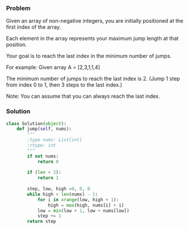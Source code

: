 ### Problem
Given an array of non-negative integers, you are initially positioned at the first index of the array.

Each element in the array represents your maximum jump length at that position.

Your goal is to reach the last index in the minimum number of jumps.

For example:
Given array A = [2,3,1,1,4]

The minimum number of jumps to reach the last index is 2. (Jump 1 step from index 0 to 1, then 3 steps to the last index.)

Note:
You can assume that you can always reach the last index.

### Solution

```python
class Solution(object):
    def jump(self, nums):
        """
        :type nums: List[int]
        :rtype: int
        """
        if not nums:
            return 0
        
        if (len < 2):
            return 1
        
        step, low, high =0, 0, 0
        while high < len(nums) - 1:
            for i in xrange(low, high + 1):
                high = max(high, nums[i] + i)
            low = min(low + 1, low + nums[low])
            step += 1        
        return step
```